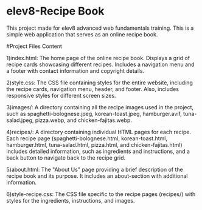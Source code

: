 # elev8-Recipe Book

This project made for elev8 advanced web fundamentals training. This is a simple web application that serves as an online recipe book. 

#Project Files Content

1)index.html: The home page of the online recipe book. Displays a grid of recipe cards showcasing different recipes. Includes a navigation menu and a footer with contact information and copyright details.

2)style.css: The CSS file containing styles for the entire website, including the recipe cards, navigation menu, header, and footer. Also, includes responsive styles for different screen sizes.

3)images/: A directory containing all the recipe images used in the project, such as spaghetti-bolognese.jpeg, korean-toast.jpeg, hamburger.avif, tuna-salad.jpeg, pizza.webp, and chicken-fajitas.webp.

4)recipes/: A directory containing individual HTML pages for each recipe. Each recipe page (spaghetti-bolognese.html, korean-toast.html, hamburger.html, tuna-salad.html, pizza.html, and chicken-fajitas.html) includes detailed information, such as ingredients and instructions, and a back button to navigate back to the recipe grid.

5)about.html: The "About Us" page providing a brief description of the recipe book and its purpose. It includes an about-section with additional information.

6)style-recipe.css: The CSS file specific to the recipe pages (recipes/) with styles for the ingredients, instructions, and images.
